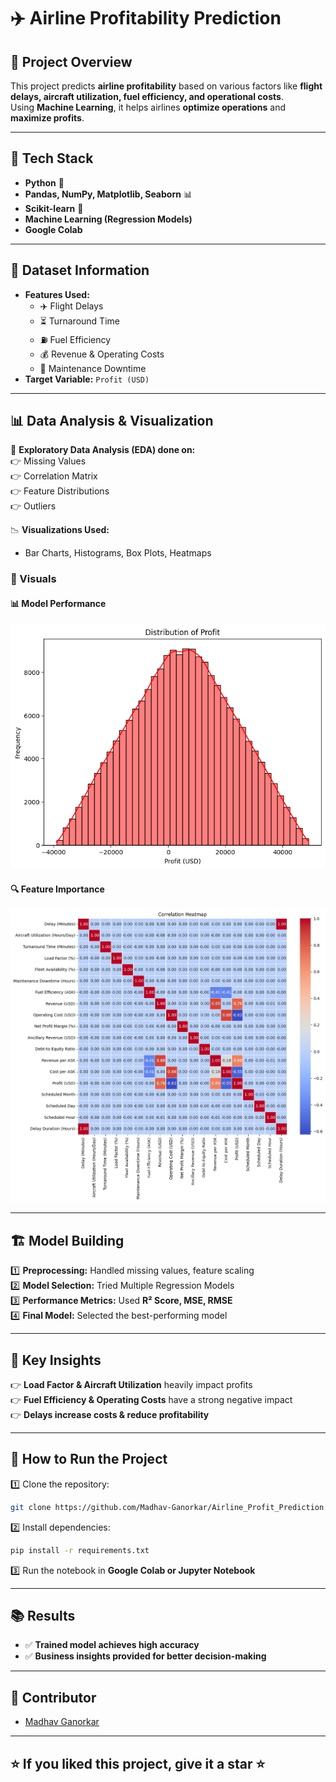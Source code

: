 # ✈️ Airline Profitability Prediction  

## 📌 Project Overview  
This project predicts **airline profitability** based on various factors like **flight delays, aircraft utilization, fuel efficiency, and operational costs**.  
Using **Machine Learning**, it helps airlines **optimize operations** and **maximize profits**.  

---

## 🚀 Tech Stack  
- **Python** 🐍  
- **Pandas, NumPy, Matplotlib, Seaborn** 📊  
- **Scikit-learn** 🤖  
- **Machine Learning (Regression Models)**  
- **Google Colab**  

---

## 💂️ Dataset Information  
- **Features Used:**  
  - ✈️ Flight Delays  
  - ⏳ Turnaround Time  
  - ⛽ Fuel Efficiency  
  - 💰 Revenue & Operating Costs  
  - 🔧 Maintenance Downtime  
- **Target Variable:** `Profit (USD)`

---

## 📊 Data Analysis & Visualization  
🔹 **Exploratory Data Analysis (EDA) done on:**  
👉 Missing Values  
👉 Correlation Matrix  
👉 Feature Distributions  
👉 Outliers  

📉 **Visualizations Used:**  
- Bar Charts, Histograms, Box Plots, Heatmaps  

### **🎨 Visuals**
#### **📊 Model Performance**  
![Model Performance](model_performance.png.png)

#### **🔍 Feature Importance**  
![Feature Importance](feature_importance.png.png)

---

## 🏗️ Model Building  
1️⃣ **Preprocessing:** Handled missing values, feature scaling  
2️⃣ **Model Selection:** Tried Multiple Regression Models  
3️⃣ **Performance Metrics:** Used **R² Score, MSE, RMSE**  
4️⃣ **Final Model:** Selected the best-performing model  

---

## 🌟 Key Insights  
👉 **Load Factor & Aircraft Utilization** heavily impact profits  
👉 **Fuel Efficiency & Operating Costs** have a strong negative impact  
👉 **Delays increase costs & reduce profitability**  

---

## 📅 How to Run the Project  
1️⃣ Clone the repository:  
```sh  
git clone https://github.com/Madhav-Ganorkar/Airline_Profit_Prediction
```
2️⃣ Install dependencies:  
```sh  
pip install -r requirements.txt  
```
3️⃣ Run the notebook in **Google Colab or Jupyter Notebook**  

---

## 📚 Results  
- ✅ **Trained model achieves high accuracy**  
- ✅ **Business insights provided for better decision-making**  

---

## 🤝 Contributor  
- [Madhav Ganorkar](https://github.com/Madhav-Ganorkar)  

---

## ⭐ If you liked this project, give it a star ⭐  




